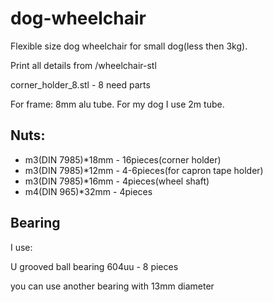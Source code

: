 # dog-wheelchair

Flexible size dog wheelchair for small dog(less then 3kg). 

Print all details from /wheelchair-stl

corner_holder_8.stl - 8 need parts

For frame: 8mm alu tube. For my dog I use 2m tube. 

## Nuts: 

- m3(DIN 7985)*18mm - 16pieces(corner holder)
- m3(DIN 7985)*12mm - 4-6pieces(for capron tape holder)
- m3(DIN 7985)*16mm - 4pieces(wheel shaft)
- m4(DIN 965)*32mm - 4pieces

## Bearing

I use:

U grooved ball bearing 604uu - 8 pieces

you can use another bearing with 13mm diameter

